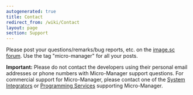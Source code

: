 ```yaml
---
autogenerated: true
title: Contact
redirect_from: /wiki/Contact
layout: page
section: Support
---
```


Please post your questions/remarks/bug reports, etc. on the [image.sc
forum](https://image.sc). Use the tag "micro-manager" for all your
posts.

**Important:** Please do not contact the developers using their personal
email addresses or phone numbers with Micro-Manager support questions.
For commercial support for Micro-Manager, please contact one of the
[System Integrators](System_Integrators) or [Programming
Services](Programming_Services) supporting Micro-Manager.

